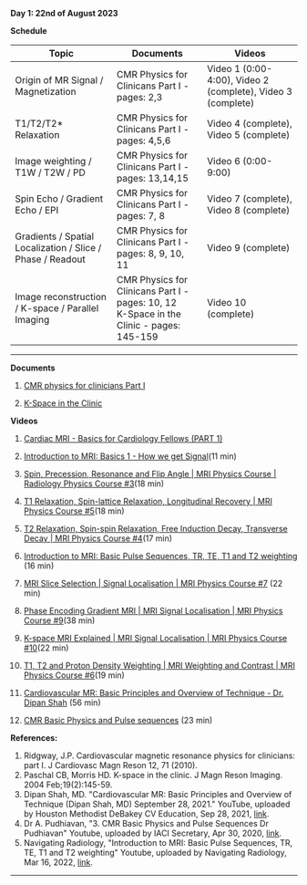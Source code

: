 **Day 1: 22nd of August 2023**

**Schedule**

|     Topic     |   Documents    |    Videos    |
| ------------- | ------------- | ------------- | 
| Origin of MR Signal / Magnetization  | CMR Physics for Clinicans Part I -pages: 2,3 | Video 1 (0:00-4:00), Video 2 (complete), Video 3 (complete)|
|  T1/T2/T2* Relaxation  | CMR Physics for Clinicans Part I - pages: 4,5,6  |  Video 4 (complete), Video 5 (complete) |
|  Image weighting / T1W / T2W / PD  |  CMR Physics for Clinicans Part I - pages: 13,14,15 | Video 6 (0:00-9:00)|
|  Spin Echo / Gradient Echo / EPI |  CMR Physics for Clinicans Part I - pages: 7, 8 | Video 7 (complete), Video 8 (complete) |
| Gradients / Spatial Localization / Slice / Phase / Readout  |   CMR Physics for Clinicans Part I - pages: 8, 9, 10, 11 | Video 9 (complete) |
|  Image reconstruction / K-space / Parallel Imaging  | CMR Physics for Clinicans Part I - pages: 10, 12 <br> K-Space in the Clinic - pages: 145-159 |   Video 10 (complete)   |

----------------------------
**Documents**

1. [CMR physics for clinicians Part I](https://jcmr-online.biomedcentral.com/articles/10.1186/1532-429X-12-71)

2. [K-Space in the Clinic](https://onlinelibrary.wiley.com/doi/epdf/10.1002/jmri.10451)


**Videos** 
1. [Cardiac MRI - Basics for Cardiology Fellows (PART 1)](https://www.youtube.com/watch?v=PyTJcD2OCEw&t=1285s)
2. [Introduction to MRI: Basics 1 - How we get Signal](https://www.youtube.com/watch?v=5rjIMQqPukk)(11 min)
3. [Spin, Precession, Resonance and Flip Angle | MRI Physics Course | Radiology Physics Course #3](https://www.youtube.com/watch?v=uySdo9cFuVc)(18 min)
4. [T1 Relaxation, Spin-lattice Relaxation, Longitudinal Recovery | MRI Physics Course #5](https://www.youtube.com/watch?v=9s510zUTW7Y)(18 min)
5. [T2 Relaxation, Spin-spin Relaxation, Free Induction Decay, Transverse Decay | MRI Physics Course #4](https://www.youtube.com/watch?v=T5y0d7yPlNE)(17 min)
6. [Introduction to MRI: Basic Pulse Sequences, TR, TE, T1 and T2 weighting](https://www.youtube.com/watch?v=kF1hM1Y5Cho&t=329s) (16 min)
7. [MRI Slice Selection | Signal Localisation | MRI Physics Course #7](https://www.youtube.com/watch?v=r3LHXIzCXAY) (22 min)
8. [Phase Encoding Gradient MRI | MRI Signal Localisation | MRI Physics Course #9](https://www.youtube.com/watch?v=znAuKFfOGPU)(38 min)
9. [K-space MRI Explained | MRI Signal Localisation | MRI Physics Course #10](https://www.youtube.com/watch?v=hlTWxwYNmwY&t=1099s)(22 min)
10. [T1, T2 and Proton Density Weighting | MRI Weighting and Contrast | MRI Physics Course #6](https://www.youtube.com/watch?v=gGIycwtFOBk&t=12s)(19 min)

   
1. [Cardiovascular MR: Basic Principles and Overview of Technique - Dr. Dipan Shah](https://www.youtube.com/watch?v=xQbWlyiRuWM&ab_channel=HoustonMethodistDeBakeyCVEducation) (56 min)
2. [CMR Basic Physics and Pulse sequences](https://www.youtube.com/watch?v=L-O2ktipseM&list=PLuaYT8-rtl8tUssoJMnRISB7Zeix0f6_q&index=4) (23 min)



**References:**
1. Ridgway, J.P. Cardiovascular magnetic resonance physics for clinicians: part I. J Cardiovasc Magn Reson 12, 71 (2010).
2. Paschal CB, Morris HD. K-space in the clinic. J Magn Reson Imaging. 2004 Feb;19(2):145-59.
3. Dipan Shah, MD. "Cardiovascular MR: Basic Principles and Overview of Technique (Dipan Shah, MD) September 28, 2021." YouTube, uploaded by Houston Methodist DeBakey CV Education, Sep 28, 2021, [link](https://www.youtube.com/watch?v=xQbWlyiRuWM).
4. Dr A. Pudhiavan, "3. CMR Basic Physics and Pulse Sequences Dr Pudhiavan" Youtube, uploaded by 
IACI Secretary, Apr 30, 2020, [link](https://www.youtube.com/watch?v=L-O2ktipseM&list=PLuaYT8-rtl8tUssoJMnRISB7Zeix0f6_q&index=5).
5. Navigating Radiology, "Introduction to MRI: Basic Pulse Sequences, TR, TE, T1 and T2 weighting" Youtube, uploaded by 
Navigating Radiology, Mar 16, 2022, [link](https://www.youtube.com/watch?v=kF1hM1Y5Cho&t=329s).

----------------------------



<!--- Name, " " Youtube, uploaded by   , date, link. 


Origin of MR Signal / Magnetization:  H3 -pages: 2,3 | M4

T1/T2/T2* Relaxation  | H3 - pages: 4,5,6 | M4 | M6 | M8

Image weighting / T1W / T2W / PD, H3 - pages: 13,14,15 | M4 | M8

Spin Echo / Gradient Echo / EPI , H3 - pages: 7, 8 | M4 | M8

Gradients / Spatial Localization / Slice / Phase / Readout, H3 - pages: 8, 9, 10, 11 | M4

Image reconstruction / K-space / Parallel Imaging, H3 - pages: 10, 12 | H4 - pages: 145-159 | M4  --->

